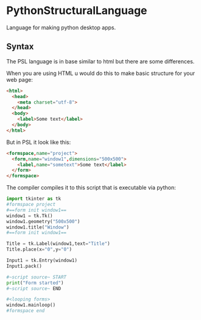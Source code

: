 # PythonStructuralLanguage
Language for making python desktop apps.

## Syntax

The PSL language is in base similar to html but there are some differences.

When you are using HTML u would do this to make basic structure for your web page:
```html
<html>
  <head>
    <meta charset="utf-8">
  </head>
  <body>
    <label>Some text</label>
  </body>
</html>
```
But in PSL it look like this:
```html
<formspace,name="project">
  <form,name="window1",dimensions="500x500">
    <label,name="sometext">Some text</label>
  </form>
</formspace>
```
The compiler compiles it to this script that is executable via python:
```python
import tkinter as tk
#formspace project
#==form init window1==
window1 = tk.Tk()
window1.geometry("500x500")
window1.title("Window")
#==form init window1==

Title = tk.Label(window1,text="Title")
Title.place(x="0",y="0")

Input1 = tk.Entry(window1)
Input1.pack()

#~script source~ START
print("Form started")
#~script source~ END

#<looping forms>
window1.mainloop()
#formspace end
```
